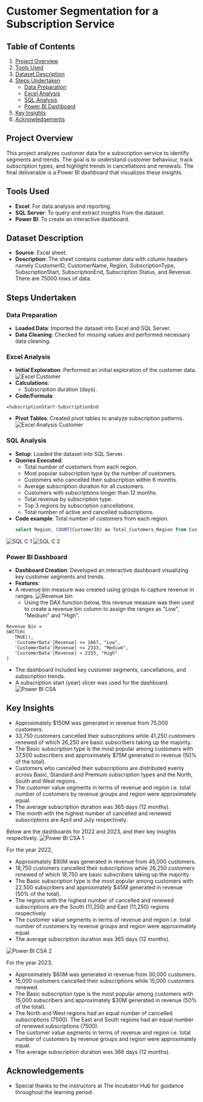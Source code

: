 # Customer Segmentation for a Subscription Service

## Table of Contents
1. [Project Overview](#project-overview)
2. [Tools Used](#tools-used)
3. [Dataset Description](#dataset-description)
4. [Steps Undertaken](#steps-undertaken)
   - [Data Preparation](#data-preparation)
   - [Excel Analysis](#excel-analysis)
   - [SQL Analysis](#sql-analysis)
   - [Power BI Dashboard](#power-bi-dashboard)
5. [Key Insights](#key-insights)
6. [Acknowledgements](#acknowledgements)

## Project Overview
This project analyzes customer data for a subscription service to identify segments and trends. The goal is to understand customer behaviour, track subscription types, and highlight trends in cancellations and renewals. The final deliverable is a Power BI dashboard that visualizes these insights.

## Tools Used
- **Excel**: For data analysis and reporting.
- **SQL Server**: To query and extract insights from the dataset.
- **Power BI**: To create an interactive dashboard.

## Dataset Description
- **Source**: Excel sheet.
- **Description**: The sheet contains customer data with column headers namely CustomerID, CustomerName, Region,	SubscriptionType,	SubscriptionStart,	SubscriptionEnd, Subscription Status, and	Revenue. There are 75000 rows of data.

## Steps Undertaken

### Data Preparation
- **Loaded Data**: Imported the dataset into Excel and SQL Server.
- **Data Cleaning**: Checked for missing values and performed necessary data cleaning.

### Excel Analysis
- **Initial Exploration**: Performed an initial exploration of the customer data.
![Excel Customer](https://github.com/user-attachments/assets/9696af28-68eb-47c7-b7dc-3207412212ec)
- **Calculations**: 
  - Subscription duration (days).
 - **Code/Formula**: 
  ```excel
  =SubscriptionStart-SubscriptionEnd
 ```
- **Pivot Tables**: Created pivot tables to analyze subscription patterns.
![Excel Analysis Customer](https://github.com/user-attachments/assets/204c3462-2f13-44c1-8d07-075251bc8678)

### SQL Analysis
- **Setup**: Loaded the dataset into SQL Server.
- **Queries Executed**: 
  - Total number of customers from each region.
  - Most popular subscription type by the number of customers.
  - Customers who cancelled their subscription within 6 months.
  - Average subscription duration for all customers.
  - Customers with subscriptions longer than 12 months.
  - Total revenue by subscription type.
  - Top 3 regions by subscription cancellations.
  - Total number of active and cancelled subscriptions.
- **Code example**: Total number of customers from each region.
  ```sql
  select Region, COUNT(CustomerID) as Total_Customers_Region from Customer Data group by Region
  ```
![SQL C 1](https://github.com/user-attachments/assets/89157f17-4f35-4be3-a20f-66bda5a54fbd)
![SQL C 2](https://github.com/user-attachments/assets/d8f1786f-eec2-41e3-b702-27758f7b10ae)

### Power BI Dashboard
- **Dashboard Creation**: Developed an interactive dashboard visualizing key customer segments and trends.
- **Features**:
- A revenue bin measure was created using groups to capture revenue in ranges.
  ![Revenue bin](https://github.com/user-attachments/assets/cd7c0588-9aac-4356-aa09-4b3d4adcf829)
  - Using the DAX function below, this revenue measure was then used to create a revenue bin column to assign the ranges as "Low", "Medium" and "High".
 ``` DAX
Revenue Bin = 
SWITCH(
    TRUE(),
    'CustomerData'[Revenue] <= 1667, "Low",
    'CustomerData'[Revenue] <= 2333, "Medium",
    'CustomerData'[Revenue] > 2333, "High"
)
 ```   
  - The dashboard included key customer segments, cancellations, and subscription trends.
  - A subscription start (year) slicer was used for the dashboard.
![Power BI CSA](https://github.com/user-attachments/assets/fa7262dc-d9a8-42fd-a702-0de9d0fd57ac)

## Key Insights
  - Approximately $150M was generated in revenue from 75,000 customers.
  - 33,750 customers cancelled their subscriptions while 41,250 customers renewed of which 26,250 are basic subscribers taking up the majority.
  - The Basic subscription type is the most popular among customers with 37,500 subscribers and approximately $75M generated in revenue (50% of the total).
  - Customers who cancelled their subscriptions are distributed evenly across Basic, Standard and Premium subscription types and the North, South and West regions.
  - The customer value segments in terms of revenue and region i.e. total number of customers by revenue groups and region were approximately equal.
  - The average subscription duration was 365 days (12 months).
  - The month with the highest number of cancelled and renewed subscriptions are April and July respectively.
  
Below are the dashboards for 2022 and 2023, and their key insights respectively.
![Power BI CSA 1](https://github.com/user-attachments/assets/9402df1d-1acb-4b36-8d74-ff7ee6fac081)

For the year 2022,
  - Approximately $90M was generated in revenue from 45,000 customers.
  - 18,750 customers cancelled their subscriptions while 26,250 customers renewed of which 18,750 are basic subscribers taking up the majority.
  - The Basic subscription type is the most popular among customers with 22,500 subscribers and approximately $45M generated in revenue (50% of the total).
  - The regions with the highest number of cancelled and renewed subscriptions are the South (11,250) and East (11,250) regions respectively
  - The customer value segments in terms of revenue and region i.e. total number of customers by revenue groups and region were approximately equal.
  - The average subscription duration was 365 days (12 months).
  
![Power BI CSA 2](https://github.com/user-attachments/assets/7a63e2f1-699a-4482-9e8a-085490ab36e7)

For the year 2023,
  - Approximately $60M was generated in revenue from 30,000 customers.
  - 15,000 customers cancelled their subscriptions while 15,000 customers renewed.
  - The Basic subscription type is the most popular among customers with 15,000 subscribers and approximately $30M generated in revenue (50% of the total).
  - The North and West regions had an equal number of cancelled subscriptions (7500). The East and South regions had an equal number of renewed subscriptions (7500).
  - The customer value segments in terms of revenue and region i.e. total number of customers by revenue groups and region were approximately equal.
  - The average subscription duration was 366 days (12 months).



## Acknowledgements
  - Special thanks to the instructors at The Incubator Hub for guidance throughout the learning period.









